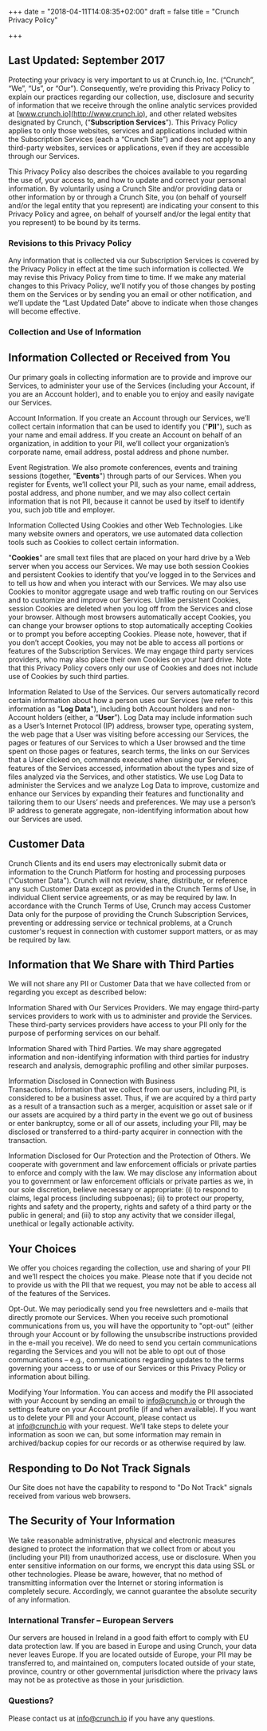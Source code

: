 +++
date = "2018-04-11T14:08:35+02:00"
draft = false
title = "Crunch Privacy Policy"

+++

## Last Updated: September 2017

Protecting your privacy is very important to us at Crunch.io, Inc. (“Crunch”, “We”, “Us”, or “Our”).  Consequently, we’re providing this Privacy Policy to explain our practices regarding our collection, use, disclosure and security of information that we receive through the online analytic services provided at [www.crunch.io](http://www.crunch.io), and other related websites designated by Crunch, (“**Subscription Services**”). This Privacy Policy applies to only those websites, services and applications included within the Subscription Services (each a “Crunch Site”) and does not apply to any third-party websites, services or applications, even if they are accessible through our Services.  

This Privacy Policy also describes the choices available to you regarding the use of, your access to, and how to update and correct your personal information. By voluntarily using a Crunch Site and/or providing data or other information by or through a Crunch Site, you (on behalf of yourself and/or the legal entity that you represent) are indicating your consent to this Privacy Policy and agree, on behalf of yourself and/or the legal entity that you represent) to be bound by its terms.

### Revisions to this Privacy Policy

Any information that is collected via our Subscription Services is covered by the Privacy Policy in effect at the time such information is collected. We may revise this Privacy Policy from time to time. If we make any material changes to this Privacy Policy, we’ll notify you of those changes by posting them on the Services or by sending you an email or other notification, and we’ll update the “Last Updated Date” above to indicate when those changes will become effective.

### Collection and Use of Information

## Information Collected or Received from You

Our primary goals in collecting information are to provide and improve our Services, to administer your use of the Services (including your Account, if you are an Account holder), and to enable you to enjoy and easily navigate our Services.

Account Information. If you create an Account through our Services, we’ll collect certain information that can be used to identify you ("**PII**"), such as your name and email address. If you create an Account on behalf of an organization, in addition to your PII, we’ll collect your organization’s corporate name, email address, postal address and phone number.

Event Registration. We also promote conferences, events and training sessions (together, "**Events**") through parts of our Services. When you register for Events, we’ll collect your PII, such as your name, email address, postal address, and phone number, and we may also collect certain information that is not PII, because it cannot be used by itself to identify you, such job title and employer.

Information Collected Using Cookies and other Web Technologies. Like many website owners and operators, we use automated data collection tools such as Cookies to collect certain information.

"**Cookies**" are small text files that are placed on your hard drive by a Web server when you access our Services. We may use both session Cookies and persistent Cookies to identify that you’ve logged in to the Services and to tell us how and when you interact with our Services. We may also use Cookies to monitor aggregate usage and web traffic routing on our Services and to customize and improve our Services. Unlike persistent Cookies, session Cookies are deleted when you log off from the Services and close your browser. Although most browsers automatically accept Cookies, you can change your browser options to stop automatically accepting Cookies or to prompt you before accepting Cookies. Please note, however, that if you don’t accept Cookies, you may not be able to access all portions or features of the Subscription Services. We may engage third party services providers, who may also place their own Cookies on your hard drive. Note that this Privacy Policy covers only our use of Cookies and does not include use of Cookies by such third parties.

Information Related to Use of the Services. Our servers automatically record certain information about how a person uses our Services (we refer to this information as "**Log Data**"), including both Account holders and non-Account holders (either, a “**User**”). Log Data may include information such as a User’s Internet Protocol (IP) address, browser type, operating system, the web page that a User was visiting before accessing our Services, the pages or features of our Services to which a User browsed and the time spent on those pages or features, search terms, the links on our Services that a User clicked on, commands executed when using our Services, features of the Services accessed, information about the types and size of files analyzed via the Services, and other statistics. We use Log Data to administer the Services and we analyze Log Data to improve, customize and enhance our Services by expanding their features and functionality and tailoring them to our Users’ needs and preferences. We may use a person’s IP address to generate aggregate, non-identifying information about how our Services are used.

## Customer Data

Crunch Clients and its end users may electronically submit data or information to the Crunch Platform for hosting and processing purposes ("Customer Data"). Crunch will not review, share, distribute, or reference any such Customer Data except as provided in the Crunch Terms of Use, in individual Client service agreements, or as may be required by law. In accordance with the Crunch Terms of Use, Crunch may access Customer Data only for the purpose of providing the Crunch Subscription Services, preventing or addressing service or technical problems, at a Crunch customer's request in connection with customer support matters, or as may be required by law.

## Information that We Share with Third Parties

We will not share any PII or Customer Data that we have collected from or regarding you except as described below:

Information Shared with Our Services Providers. We may engage third-party services providers to work with us to administer and provide the Services. These third-party services providers have access to your PII only for the purpose of performing services on our behalf.

Information Shared with Third Parties. We may share aggregated information and non-identifying information with third parties for industry research and analysis, demographic profiling and other similar purposes.

Information Disclosed in Connection with Business Transactions. Information that we collect from our users, including PII, is considered to be a business asset. Thus, if we are acquired by a third party as a result of a transaction such as a merger, acquisition or asset sale or if our assets are acquired by a third party in the event we go out of business or enter bankruptcy, some or all of our assets, including your PII, may be disclosed or transferred to a third-party acquirer in connection with the transaction.

Information Disclosed for Our Protection and the Protection of Others. We cooperate with government and law enforcement officials or private parties to enforce and comply with the law. We may disclose any information about you to government or law enforcement officials or private parties as we, in our sole discretion, believe necessary or appropriate: (i) to respond to claims, legal process (including subpoenas); (ii) to protect our property, rights and safety and the property, rights and safety of a third party or the public in general; and (iii) to stop any activity that we consider illegal, unethical or legally actionable activity.

## Your Choices

We offer you choices regarding the collection, use and sharing of your PII and we’ll respect the choices you make. Please note that if you decide not to provide us with the PII that we request, you may not be able to access all of the features of the Services.

Opt-Out. We may periodically send you free newsletters and e-mails that directly promote our Services. When you receive such promotional communications from us, you will have the opportunity to "opt-out" (either through your Account or by following the unsubscribe instructions provided in the e-mail you receive). We do need to send you certain communications regarding the Services and you will not be able to opt out of those communications – e.g., communications regarding updates to the terms governing your access to or use of our Services or this Privacy Policy or information about billing.

Modifying Your Information. You can access and modify the PII associated with your Account by sending an email to info@crunch.io or through the settings feature on your Account profile (if and when available). If you want us to delete your PII and your Account, please contact us at info@crunch.io with your request. We’ll take steps to delete your information as soon we can, but some information may remain in archived/backup copies for our records or as otherwise required by law.

## Responding to Do Not Track Signals

Our Site does not have the capability to respond to "Do Not Track" signals received from various web browsers.

## The Security of Your Information

We take reasonable administrative, physical and electronic measures designed to protect the information that we collect from or about you (including your PII) from unauthorized access, use or disclosure. When you enter sensitive information on our forms, we encrypt this data using SSL or other technologies. Please be aware, however, that no method of transmitting information over the Internet or storing information is completely secure. Accordingly, we cannot guarantee the absolute security of any information.

### International Transfer – European Servers

Our servers are housed in Ireland in a good faith effort to comply with EU data protection law. If you are based in Europe and using Crunch, your data never leaves Europe.  If you are located outside of Europe, your PII may be transferred to, and maintained on, computers located outside of your state, province, country or other governmental jurisdiction where the privacy laws may not be as protective as those in your jurisdiction.  

### Questions?

Please contact us at info@crunch.io if you have any questions.

